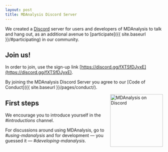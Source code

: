 ```yaml
---
layout: post
title: MDAnalysis Discord Server
---
```



We created a [Discord](https://discord.com/) server for users and
developers of MDAnalysis to talk and hang out, as an additional avenue
to [participate]({{ site.baseurl }}/#participating) in our community.

## Join us!

In order to join, use the sign-up link
[https://discord.gg/fXTSfDJyxE](https://discord.gg/fXTSfDJyxE).

By joining the MDAnalysis Discord Server you agree to our [Code of
Conduct]({{ site.baseurl }}/pages/conduct/).


<p>
<img
src="{{ site.baseurl }}{{ site.images }}/discord-mdanalysis.svg"
title="MDAnalysis on Discord (uses Discord icon by https://www.flaticon.com/authors/pixel-perfect)" alt="MDAnalysis on Discord"
style="float: right; height: 12em; " />
</p>

## First steps

We encourage you to introduce yourself in the *#introductions*
channel.

For discussions around using MDAnalysis, go to *#using-mdanalysis* and
for development — you guessed it — *#developing-mdanalysis*.




